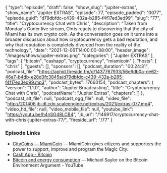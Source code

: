 {
  "type": "episode",
  "draft": false,
  "show_slug": "jupiter-extras",
  "show_name": "Jupiter EXTRAS",
  "episode": 77,
  "episode_padded": "0077",
  "episode_guid": "d79dbfdc-c439-432a-b285-f4f17ed3ed99",
  "slug": "77",
  "title": "Cryptocurrency Chat with Chris",
  "description": "Taken from Monday's Coder live stream, Chris reacts to discovering that the city of Miami has its own crypto coin. As the conversation goes on it turns into a broader discussion about how cryptocurrency gets a bad reputation, and why that reputation is completely divorced from the reality of the technology.",
  "date": "2021-12-06T14:00:00-08:00",
  "header_image": "/images/shows/jupiter-extras.png",
  "categories": [
    "Jupiter EXTRAS"
  ],
  "tags": [
    "bitcoin",
    "cashapp",
    "cryptocurrency",
    "miamicoin"
  ],
  "hosts": [
    "chris"
  ],
  "guests": [],
  "sponsors": [],
  "podcast_duration": "00:24:31",
  "podcast_file": "https://aphid.fireside.fm/d/1437767933/56e6db0a-de62-46a7-b4db-e28d3fc3845a/d79dbfdc-c439-432a-b285-f4f17ed3ed99.mp3",
  "podcast_bytes": 17660154,
  "podcast_chapters": {
    "version": "1.1.0",
    "author": "Jupiter Broadcasting",
    "title": "Cryptocurrency Chat with Chris",
    "podcastName": "Jupiter Extras",
    "chapters": []
  },
  "podcast_alt_file": null,
  "podcast_ogg_file": null,
  "video_file": "http://201406.jb-dl.cdn.scaleengine.net/extras/2021/extras-077.mp4",
  "video_hd_file": null,
  "video_mobile_file": null,
  "youtube_link": "https://youtu.be/h4nSG48LCB4",
  "jb_url": "/146917/cryptocurrency-chat-with-chris-jupiter-extras-77/",
  "fireside_url": "/77"
}


### Episode Links

  * [CityCoins — MiamiCoin](https://www.citycoins.co/miamicoin "CityCoins — MiamiCoin") — MiamiCoin gives citizens and supporters the power to support, improve and program the Magic City.
  * [Cash App - Bitcoin](https://cash.app/bitcoin "Cash App - Bitcoin")
  * [Bitcoin and energy consumption](https://www.youtube.com/watch?v=TeVvtSCfcQ4 "Bitcoin and energy consumption") — Michael Saylor on the Bitcoin Environment Argument - YouTube


